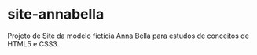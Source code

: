 # site-annabella
Projeto de Site da modelo fictícia Anna Bella para estudos de conceitos de HTML5 e CSS3.
